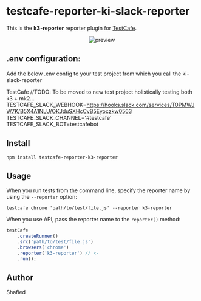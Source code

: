 # testcafe-reporter-ki-slack-reporter

This is the **k3-reporter** reporter plugin for [TestCafe](http://devexpress.github.io/testcafe).

<p align="center">
    <img src="https://raw.github.com/shafied/testcafe-reporter-k3-reporter/master/media/preview.png" alt="preview" />
</p>

## .env configuration:

Add the below .env config to your test project from which you call the ki-slack-reporter

TestCafe //TODO: To be moved to new test project holistically testing both k3 + mk2...
    TESTCAFE_SLACK_WEBHOOK=https://hooks.slack.com/services/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
    TESTCAFE_SLACK_CHANNEL='#testcafe'
    TESTCAFE_SLACK_BOT=testcafebot

## Install

```
npm install testcafe-reporter-k3-reporter
```

## Usage

When you run tests from the command line, specify the reporter name by using the `--reporter` option:

```
testcafe chrome 'path/to/test/file.js' --reporter k3-reporter
```


When you use API, pass the reporter name to the `reporter()` method:

```js
testCafe
    .createRunner()
    .src('path/to/test/file.js')
    .browsers('chrome')
    .reporter('k3-reporter') // <-
    .run();
```

## Author
Shafied 



